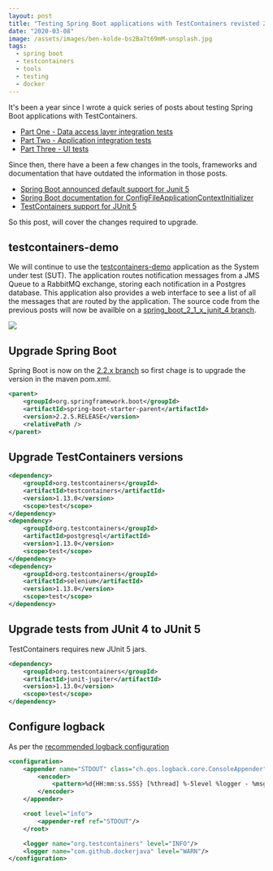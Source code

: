 ```yaml
---
layout: post
title: "Testing Spring Boot applications with TestContainers revisted 2020"
date: "2020-03-08"
image: /assets/images/ben-kolde-bs2Ba7t69mM-unsplash.jpg
tags:
  - spring boot
  - testcontainers
  - tools
  - testing
  - docker
---
```

It's been a year since I wrote a quick series of posts about testing Spring Boot applications with TestContainers. 

- [Part One - Data access layer integration tests](/2019/02/09/testing-spring-boot-applications-with-testcontainers/)
- [Part Two - Application integration tests](/2019/02/12/testing-spring-boot-applications-with-testcontainers-part-two/)
- [Part Three - UI tests](https://robintegg.com/2019/02/24/testing-spring-boot-applications-with-testcontainers-and-selenium-webdriver-part-three.html)

Since then, there have a been a few changes in the tools, frameworks and documentation that have outdated the information in those posts.

* [Spring Boot announced default support for Junit 5](https://github.com/spring-projects/spring-boot/wiki/Spring-Boot-2.2-Release-Notes#junit-5)
* [Spring Boot documentation for ConfigFileApplicationContextInitializer](https://docs.spring.io/spring-boot/docs/current/reference/htmlsingle/#boot-features-configfileapplicationcontextinitializer-test-utility)
* [TestContainers support for JUnit 5](https://www.testcontainers.org/test_framework_integration/junit_5/)

So this post, will cover the changes required to upgrade.

## testcontainers-demo

We will continue to use the [testcontainers-demo](https://github.com/teggr/testcontainers-demo) application as the System under test (SUT). The application routes notification messages from a JMS Queue to a RabbitMQ exchange, storing each notification in a Postgres database. This application also provides a web interface to see a list of all the messages that are routed by the application. The source code from the previous posts will now be availble on a [spring_boot_2_1_x_junit_4 branch](https://github.com/teggr/testcontainers-demo/tree/spring_boot_2_1_x_junit_4).

![]({{site.baseurl}}/assets/images/testcontainers-demo.png)

## Upgrade Spring Boot

Spring Boot is now on the [2.2.x branch](https://docs.spring.io/spring-boot/docs/current/reference/htmlsingle/#boot-documentation) so first chage is to upgrade the version in the maven pom.xml.

```xml
<parent>
    <groupId>org.springframework.boot</groupId>
    <artifactId>spring-boot-starter-parent</artifactId>
    <version>2.2.5.RELEASE</version>
    <relativePath />
</parent>
```

## Upgrade TestContainers versions

```xml
<dependency>
    <groupId>org.testcontainers</groupId>
    <artifactId>testcontainers</artifactId>
    <version>1.13.0</version>
    <scope>test</scope>
</dependency>
<dependency>
    <groupId>org.testcontainers</groupId>
    <artifactId>postgresql</artifactId>
    <version>1.13.0</version>
    <scope>test</scope>
</dependency>
<dependency>
    <groupId>org.testcontainers</groupId>
    <artifactId>selenium</artifactId>
    <version>1.13.0</version>
    <scope>test</scope>
</dependency>
```

## Upgrade tests from JUnit 4 to JUnit 5

TestContainers requires new JUnit 5 jars.

```xml
<dependency>
    <groupId>org.testcontainers</groupId>
    <artifactId>junit-jupiter</artifactId>
    <version>1.13.0</version>
    <scope>test</scope>
</dependency>
```

## Configure logback

As per the [recommended logback configuration](https://www.testcontainers.org/supported_docker_environment/logging_config/)

```xml
<configuration>
    <appender name="STDOUT" class="ch.qos.logback.core.ConsoleAppender">
        <encoder>
            <pattern>%d{HH:mm:ss.SSS} [%thread] %-5level %logger - %msg%n</pattern>
        </encoder>
    </appender>

    <root level="info">
        <appender-ref ref="STDOUT"/>
    </root>

    <logger name="org.testcontainers" level="INFO"/>
    <logger name="com.github.dockerjava" level="WARN"/>
</configuration>
```

